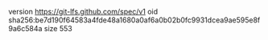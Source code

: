 version https://git-lfs.github.com/spec/v1
oid sha256:be7d190f64583a4fde48a1680a0af6a0b02b0fc9931dcea9ae595e8f9a6c584a
size 553
